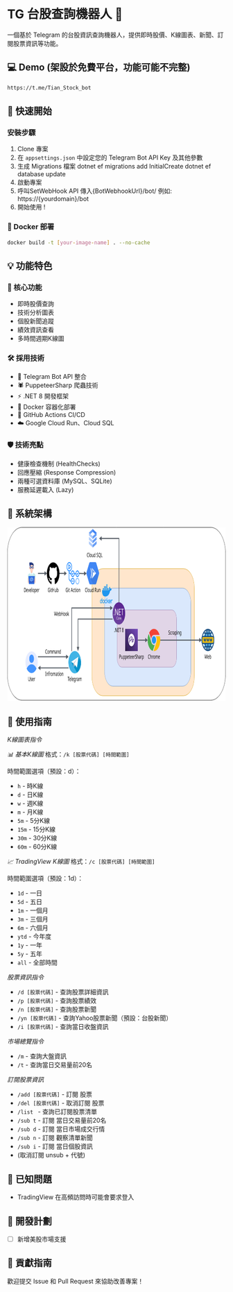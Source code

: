 # TG 台股查詢機器人 🤖

一個基於 Telegram 的台股資訊查詢機器人，提供即時股價、K線圖表、新聞、訂閱股票資訊等功能。

## 💻 Demo (架設於免費平台，功能可能不完整)

```cmd
https://t.me/Tian_Stock_bot
```

## 🚀 快速開始

### 安裝步驟
1. Clone 專案
2. 在 `appsettings.json` 中設定您的 Telegram Bot API Key 及其他參數
3. 生成 Migrations 檔案
dotnet ef migrations add InitialCreate
dotnet ef database update
4. 啟動專案
5. 呼叫SetWebHook API 傳入{BotWebhookUrl}/bot/ 例如: https://{yourdomain}/bot
6. 開始使用 !

### 🐳 Docker 部署
```bash
docker build -t [your-image-name] . --no-cache
```

## 💡 功能特色

### 🔑 核心功能
- 即時股價查詢
- 技術分析圖表
- 個股新聞追蹤
- 績效資訊查看
- 多時間週期K線圖

### 🛠️ 採用技術
- 🤖 Telegram Bot API 整合
- 🕷️ PuppeteerSharp 爬蟲技術
- ⚡  .NET 8 開發框架
- 🐳 Docker 容器化部署
- 🔄 GitHub Actions CI/CD
- ☁️ Google Cloud Run、Cloud SQL

### 🛡️ 技術亮點
- 健康檢查機制 (HealthChecks)
- 回應壓縮 (Response Compression)
- 兩種可選資料庫 (MySQL、SQLite)
- 服務延遲載入 (Lazy)


## 🔧 系統架構

<img src="readme/images/flowchar.png" alt="系統架構圖" height="400" width="930">

## 📖 使用指南

  *K線圖表指令*

  *📊 基本K線圖*
  格式：`/k [股票代碼] [時間範圍]`

  時間範圍選項（預設：d）：
  - `h` - 時K線
  - `d` - 日K線 
  - `w` - 週K線
  - `m` - 月K線
  - `5m` - 5分K線
  - `15m` - 15分K線
  - `30m` - 30分K線
  - `60m` - 60分K線

  *📈 TradingView K線圖*
  格式：`/c [股票代碼] [時間範圍]`

  時間範圍選項（預設：1d）：
  - `1d` - 一日
  - `5d` - 五日
  - `1m` - 一個月
  - `3m` - 三個月
  - `6m` - 六個月
  - `ytd` - 今年度
  - `1y` - 一年
  - `5y` - 五年
  - `all` - 全部時間

  *股票資訊指令*
  - `/d [股票代碼]` - 查詢股票詳細資訊
  - `/p [股票代碼]` - 查詢股票績效
  - `/n [股票代碼]` - 查詢股票新聞
  - `/yn [股票代碼]` - 查詢Yahoo股票新聞（預設：台股新聞）
  - `/i [股票代碼]` - 查詢當日收盤資訊

  *市場總覽指令*
  - `/m` - 查詢大盤資訊
  - `/t` - 查詢當日交易量前20名

  *訂閱股票資訊*
  - `/add [股票代碼]` - 訂閱 股票
  - `/del [股票代碼]` - 取消訂閱 股票
  - `/list ` - 查詢已訂閱股票清單
  - `/sub t` - 訂閱 當日交易量前20名
  - `/sub d` - 訂閱 當日市場成交行情
  - `/sub n` - 訂閱 觀察清單新聞
  - `/sub i` - 訂閱 當日個股資訊
  -  (取消訂閱 unsub + 代號)

## 🚨 已知問題
- TradingView 在高頻訪問時可能會要求登入

## 📝 開發計劃
- [ ] 新增美股市場支援

## 🤝 貢獻指南
歡迎提交 Issue 和 Pull Request 來協助改善專案！
